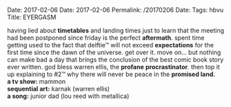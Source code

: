 Date: 2017-02-06
Date: 2017-02-06
Permalink: /20170206
Date: 
Tags: hbvu  
Title: EYERGASM  
  
having lied about **timetables** and landing times just to learn that the meeting had been postponed since friday is the perfect **aftermath**. spent time getting used to the fact that delftie™ will not exceed **expectations** for the first time since the dawn of the universe. get over it. move on…  but nothing can make bad a day that brings the conclusion of the best comic book story ever written. god bless warren ellis, the **profane** **procrastinator**. then top it up explaining to #2™ why there will never be peace in the **promised land.**  
**a tv show:** mammon  
**sequential art:** karnak (warren ellis)  
**a song:** junior dad (lou reed with metallica)  
